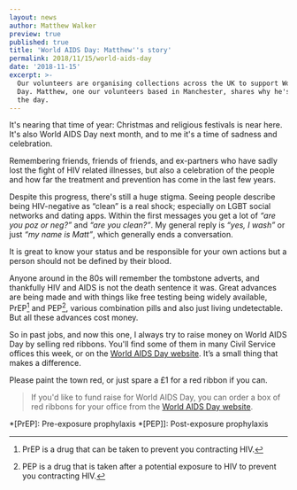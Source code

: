 ```yaml
---
layout: news
author: Matthew Walker
preview: true
published: true
title: 'World AIDS Day: Matthew''s story'
permalink: 2018/11/15/world-aids-day
date: '2018-11-15'
excerpt: >-
  Our volunteers are organising collections across the UK to support World AIDS
  Day. Matthew, one our volunteers based in Manchester, shares why he's marking
  the day.
---
```

It's nearing that time of year: Christmas and religious festivals is near here. It's also World AIDS Day next month, and to me it's a time of sadness and celebration. 

Remembering friends, friends of friends, and ex-partners who have sadly lost the fight of HIV related illnesses, but also a celebration of the people and how far the treatment and prevention has come in the last few years.  

Despite this progress, there's still a huge stigma. Seeing people describe being HIV-negative as “clean” is a real shock; especially on LGBT social networks and dating apps. Within the first messages you get a lot of *“are you poz or neg?”* and *“are you clean?”*. My general reply is *“yes, I wash”* or just *“my name is Matt”*, which generally ends a conversation. 

It is great to know your status and be responsible for your own actions but a person should not be defined by their blood. 

Anyone around in the 80s will remember the tombstone adverts, and thankfully HIV and AIDS is not the death sentence it was. Great advances are being made and with things like free testing being widely available, PrEP[^1] and PEP[^2], various combination pills and also just living undetectable. But all these advances cost money. 

So in past jobs, and now this one, I always try to raise money on World AIDS Day by selling red ribbons. You'll find some of them in many Civil Service offices this week, or on the [World AIDS Day website](https://www.worldaidsday.org/the-red-ribbon). It’s a small thing that makes a difference.

Please paint the town red, or just spare a £1 for a red ribbon if you can.

> If you'd like to fund raise for World AIDS Day, you can order a box of red ribbons for your office from the [World AIDS Day website](https://www.worldaidsday.org/the-red-ribbon).

[^1]: PrEP is a drug that can be taken to prevent you contracting HIV.
[^2]: PEP is a drug that is taken after a potential exposure to HIV to prevent you contracting HIV.

*[PrEP]: Pre-exposure prophylaxis
*[PEP]]: Post-exposure prophylaxis